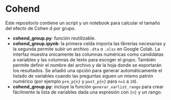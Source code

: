 # Cohend

Este repositorio contiene un script y un notebook para calcular el tamaño del efecto de Cohen d por grupo.

* **cohend_group.py**: función reutilizable.
* **cohend_group.ipynb**: la primera celda importa las librerías necesarias y la segunda permite subir un archivo `.dta` o `.xlsx` en Google Colab. La interfaz muestra únicamente las columnas numéricas como candidatas a variables y las columnas de texto para escoger el grupo. También permite definir el nombre del archivo y de la hoja donde se exportarán los resultados. Se añadió una opción para generar automáticamente el listado de variables cuando las preguntas siguen un mismo patrón numérico (por ejemplo `pre_p{n}` y `post_p{n}` para `n=1` a `10`).
* **cohend_group.py**: incluye la función `generar_varlist_rango` para crear fácilmente la lista de variables dada una expresión con `{n}` y un rango.
